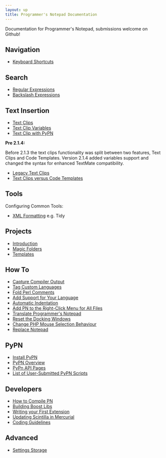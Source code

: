 ```yaml
---
layout: up
title: Programmer's Notepad Documentation
---
```


Documentation for Programmer's Notepad, submissions welcome on Github!

## Navigation

  * [Keyboard Shortcuts](navigation/keyboard_shortcuts/)

## Search

  * [Regular Expressions](search/regular_expressions/)
  * [Backslash Expressions](search/backslash_expressions/)

## Text Insertion

  * [Text Clips](text_clips/)
  * [Text Clip Variables](text_clip_variables/)
  * [Text Clip with PyPN](text_clip_with_pypn/)

**Pre 2.1.4:**

Before 2.1.3 the text clips functionality was split between two features, Text Clips and Code Templates. Version 2.1.4 added variables support and changed the syntax for enhanced TextMate compatibility.

  * [Legacy Text Clips](legacy_text_clips/)
  * [Text Clips versus Code Templates](text_clips_versus_code_templates/)

## Tools

Configuring Common Tools:

 * [XML Formatting](xml_formatting/) e.g. Tidy

## Projects

  * [Introduction](projects/introduction/)
  * [Magic Folders](projects/magic_folders/)
  * [Templates](projects/templates/)

## How To
  * [Capture Compiler Output](howto/capture_compiler_output/)
  * [Tag Custom Languages](howto/tag_custom_languages/)
  * [Fold Perl Comments](howto/fold_perl_comments/)
  * [Add Support for Your Language](howto/add_support_for_your_language/)
  * [Automatic Indentation](howto/automatic_indentation/)
  * [Add PN to the Right-Click Menu for All Files](howto/add_pn_to_the_right-click_menu_for_all_files/)
  * [Translate Programmer's Notepad](howto/translating_programmer_s_notepad/)
  * [Reset the Docking Windows](howto/reset_the_docking_windows/)
  * [Change PHP Mouse Selection Behaviour](howto/change_php_mouse_selection_behaviour/)
  * [Replace Notepad](howto/replace_notepad/)

## PyPN
  * [Install PyPN](install_pypn/)
  * [PyPN Overview](pypn_overview/)
  * [PyPn API Pages](pypn_api_pages/)
  * [List of User-Submitted PyPN Scripts](list_of_user-submitted_pypn_scripts/)

## Developers
  * [How to Compile PN](dev/how_to_compile_pn/)
  * [Building Boost Libs](dev/building_boost_libs/)
  * [Writing your First Extension](dev/writing_your_first_extension/)
  * [Updating Scintilla in Mercurial](dev/updating_scintilla_in_mercurial/)
  * [Coding Guidelines](dev/coding_guidelines/)

## Advanced

  * [Settings Storage](settings_storage/)


